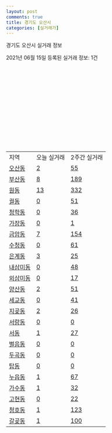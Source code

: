 ```yaml
---
layout: post
comments: true
title: 경기도 오산시
categories: [실거래가]
---
```


경기도 오산시 실거래 정보

2021년 06월 15일 등록된 실거래 정보: 1건

<script type="text/javascript">
  google.charts.load('current', {'packages':['corechart']});
  google.charts.setOnLoadCallback(drawChart);

  function drawChart() {
    var data = google.visualization.arrayToDataTable([['거래일', '매매', '전월세', '전매'], ['2021-02', 371, 258, 11], ['2021-03', 440, 223, 9], ['2021-04', 62, 81, 3]]);

    var chart = new google.visualization.LineChart(document.getElementById('columnchart_material'));
    chart.draw(data);
  }
</script>

<div id="columnchart_material" style="width: 400px; height: 200px;"></div>
<br>
<table class="sortable">
  <tr>
    <td>지역</td>
    <td>오늘 실거래</td>
    <td>2주간 실거래</td>
  </tr>

  
  <tr class="item">
    <td><a href="4137010100.html">오산동</a></td>
    <td><a href="4137010100.html">2</a></td>
    <td><a href="4137010100.html">55</a></td>
  </tr>
    

  <tr class="item">
    <td><a href="4137010200.html">부산동</a></td>
    <td><a href="4137010200.html">8</a></td>
    <td><a href="4137010200.html">189</a></td>
  </tr>
    

  <tr class="item">
    <td><a href="4137010300.html">원동</a></td>
    <td><a href="4137010300.html">13</a></td>
    <td><a href="4137010300.html">332</a></td>
  </tr>
    

  <tr class="item">
    <td><a href="4137010400.html">궐동</a></td>
    <td><a href="4137010400.html">0</a></td>
    <td><a href="4137010400.html">51</a></td>
  </tr>
    

  <tr class="item">
    <td><a href="4137010500.html">청학동</a></td>
    <td><a href="4137010500.html">0</a></td>
    <td><a href="4137010500.html">36</a></td>
  </tr>
    

  <tr class="item">
    <td><a href="4137010600.html">가장동</a></td>
    <td><a href="4137010600.html">0</a></td>
    <td><a href="4137010600.html">1</a></td>
  </tr>
    

  <tr class="item">
    <td><a href="4137010700.html">금암동</a></td>
    <td><a href="4137010700.html">7</a></td>
    <td><a href="4137010700.html">154</a></td>
  </tr>
    

  <tr class="item">
    <td><a href="4137010800.html">수청동</a></td>
    <td><a href="4137010800.html">0</a></td>
    <td><a href="4137010800.html">61</a></td>
  </tr>
    

  <tr class="item">
    <td><a href="4137010900.html">은계동</a></td>
    <td><a href="4137010900.html">3</a></td>
    <td><a href="4137010900.html">25</a></td>
  </tr>
    

  <tr class="item">
    <td><a href="4137011000.html">내삼미동</a></td>
    <td><a href="4137011000.html">0</a></td>
    <td><a href="4137011000.html">48</a></td>
  </tr>
    

  <tr class="item">
    <td><a href="4137011100.html">외삼미동</a></td>
    <td><a href="4137011100.html">0</a></td>
    <td><a href="4137011100.html">17</a></td>
  </tr>
    

  <tr class="item">
    <td><a href="4137011200.html">양산동</a></td>
    <td><a href="4137011200.html">2</a></td>
    <td><a href="4137011200.html">51</a></td>
  </tr>
    

  <tr class="item">
    <td><a href="4137011300.html">세교동</a></td>
    <td><a href="4137011300.html">0</a></td>
    <td><a href="4137011300.html">41</a></td>
  </tr>
    

  <tr class="item">
    <td><a href="4137011400.html">지곶동</a></td>
    <td><a href="4137011400.html">2</a></td>
    <td><a href="4137011400.html">26</a></td>
  </tr>
    

  <tr class="item">
    <td><a href="4137011500.html">서랑동</a></td>
    <td><a href="4137011500.html">0</a></td>
    <td><a href="4137011500.html">0</a></td>
  </tr>
    

  <tr class="item">
    <td><a href="4137011600.html">서동</a></td>
    <td><a href="4137011600.html">1</a></td>
    <td><a href="4137011600.html">27</a></td>
  </tr>
    

  <tr class="item">
    <td><a href="4137011700.html">벌음동</a></td>
    <td><a href="4137011700.html">0</a></td>
    <td><a href="4137011700.html">0</a></td>
  </tr>
    

  <tr class="item">
    <td><a href="4137011800.html">두곡동</a></td>
    <td><a href="4137011800.html">0</a></td>
    <td><a href="4137011800.html">0</a></td>
  </tr>
    

  <tr class="item">
    <td><a href="4137011900.html">탑동</a></td>
    <td><a href="4137011900.html">0</a></td>
    <td><a href="4137011900.html">0</a></td>
  </tr>
    

  <tr class="item">
    <td><a href="4137012000.html">누읍동</a></td>
    <td><a href="4137012000.html">1</a></td>
    <td><a href="4137012000.html">67</a></td>
  </tr>
    

  <tr class="item">
    <td><a href="4137012100.html">가수동</a></td>
    <td><a href="4137012100.html">1</a></td>
    <td><a href="4137012100.html">32</a></td>
  </tr>
    

  <tr class="item">
    <td><a href="4137012200.html">고현동</a></td>
    <td><a href="4137012200.html">0</a></td>
    <td><a href="4137012200.html">22</a></td>
  </tr>
    

  <tr class="item">
    <td><a href="4137012300.html">청호동</a></td>
    <td><a href="4137012300.html">1</a></td>
    <td><a href="4137012300.html">123</a></td>
  </tr>
    

  <tr class="item">
    <td><a href="4137012400.html">갈곶동</a></td>
    <td><a href="4137012400.html">1</a></td>
    <td><a href="4137012400.html">100</a></td>
  </tr>
    


</table>
    